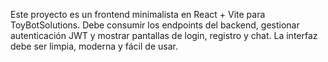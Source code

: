 <!-- Use this file to provide workspace-specific custom instructions to Copilot. For more details, visit https://code.visualstudio.com/docs/copilot/copilot-customization#_use-a-githubcopilotinstructionsmd-file -->

Este proyecto es un frontend minimalista en React + Vite para ToyBotSolutions. Debe consumir los endpoints del backend, gestionar autenticación JWT y mostrar pantallas de login, registro y chat. La interfaz debe ser limpia, moderna y fácil de usar.

